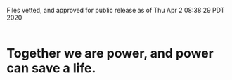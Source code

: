 Files vetted, and approved for public release as of Thu Apr  2 08:38:29 PDT 2020<br><br><h1>Together we are power, and power can save a life.</h1>
